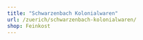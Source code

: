 ```yaml
---
title: "Schwarzenbach Kolonialwaren"
url: /zuerich/schwarzenbach-kolonialwaren/
shop: Feinkost
---
```

